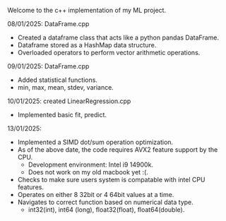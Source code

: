 Welcome to the c++ implementation of my ML project. 

08/01/2025: 
DataFrame.cpp
- Created a dataframe class that acts like a python pandas DataFrame.
- Dataframe stored as a HashMap data structure.
- Overloaded operators to perform vector arithmetic operations.

09/01/2025:
DataFrame.cpp
- Added statistical functions.
- min, max, mean, stdev, variance.

10/01/2025:
created LinearRegression.cpp
- Implemented basic fit, predict.

13/01/2025:
- Implemented a SIMD dot/sum operation optimization.
- As of the above date, the code requires AVX2 feature support by the CPU.
  - Development environment: Intel i9 14900k.
  - Does not work on my old macbook yet :(.   
- Checks to make sure users system is compatable with intel CPU features.
- Operates on either 8 32bit or 4 64bit values at a time.
- Navigates to correct function based on numerical data type.
    - int32(int), int64 (long), float32(float), float64(double).


